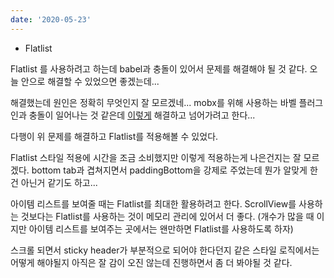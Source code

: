 ```yaml
---
date: '2020-05-23'
---
```


- Flatlist

Flatlist 를 사용하려고 하는데 babel과 충돌이 있어서 문제를 해결해야 될 것 같다.
오늘 안으로 해결할 수 있었으면 좋겠는데...

해결했는데 원인은 정확히 무엇인지 잘 모르겠네... mobx를 위해 사용하는 바벨 플러그인과 충돌이 일어나는 것 같은데 [이렇게](../trouble-shooting.md#flatlist-사용-시--typeerror-undefined-is-not-an-object-evaluating-propsgetitem) 해결하고 넘어가려고 한다...

다행이 위 문제를 해결하고 Flatlist를 적용해볼 수 있었다.

Flatlist 스타일 적용에 시간을 조금 소비했지만 이렇게 적용하는게 나은건지는 잘 모르겠다.
bottom tab과 겹쳐지면서 paddingBottom을 강제로 주었는데 뭔가 알맞게 한건 아닌거 같기도 하고...

아이템 리스트를 보여줄 때는 Flatlist를 최대한 활용하려고 한다.
ScrollView를 사용하는 것보다는 Flatlist를 사용하는 것이 메모리 관리에 있어서 더 좋다.
(개수가 많을 때 이지만 아이템 리스트를 보여주는 곳에서는 왠만하면 Flatlist를 사용하도록 하자)

스크롤 되면서 sticky header가 부분적으로 되어야 한다던지 같은 스타일 로직에서는 어떻게 해야될지 아직은 잘 감이 오진 않는데 진행하면서 좀 더 봐야될 것 같다.
